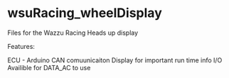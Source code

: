 # wsuRacing_wheelDisplay
Files for the Wazzu Racing Heads up display

Features:

ECU - Arduino CAN comuunicaiton
Display for important run time info
I/O Availible for DATA_AC to use